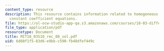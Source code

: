 ```yaml
---
content_type: resource
description: This resource contains information related to homogeneous 2nd order linear
  constant coefficient equations.
file: https://ol-ocw-studio-app-qa.s3.amazonaws.com/courses/18-03-differential-equations-spring-2010/6d60f1f583d6e9bbc590fb48dfef449c_MIT18_03S10_rec_08_sol.pdf
file_type: application/pdf
resourcetype: Document
title: MIT18_03S10_rec_08_sol.pdf
uid: 6d60f1f5-83d6-e9bb-c590-fb48dfef449c
---
```

